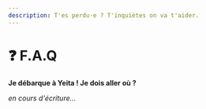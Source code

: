 ```yaml
---
description: T'es perdu·e ? T'inquiètes on va t'aider.
---
```


# ❓ F.A.Q

**Je débarque à Yeita ! Je dois aller où ?**

_en cours d'écriture..._
